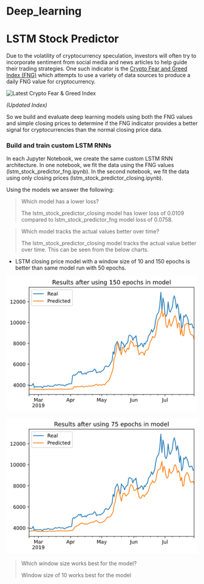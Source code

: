# Deep_learning

# LSTM Stock Predictor

Due to the volatility of cryptocurrency speculation, investors will often try to incorporate sentiment from social media and news articles to help guide their trading strategies. One such indicator is the [Crypto Fear and Greed Index (FNG)](https://alternative.me/crypto/fear-and-greed-index/) which attempts to use a variety of data sources to produce a daily FNG value for cryptocurrency. 

<img src="https://alternative.me/crypto/fear-and-greed-index.png" alt="Latest Crypto Fear & Greed Index" />

*(Updated Index)*

So we build and evaluate deep learning models using both the FNG values and simple closing prices to determine if the FNG indicator provides a better signal for cryptocurrencies than the normal closing price data.

### Build and train custom LSTM RNNs

In each Jupyter Notebook, we create the same custom LSTM RNN architecture. In one notebook, we fit the data using the FNG values (lstm_stock_predictor_fng.ipynb). In the second notebook, we fit the data using only closing prices (lstm_stock_predictor_closing.ipynb).

Using the models we answer the following:

> Which model has a lower loss?
><p>The lstm_stock_predictor_closing model has lower loss of 0.0109 compared to lstm_stock_predictor_fng model loss of 0.0758.


> Which model tracks the actual values better over time?
> <p>The lstm_stock_predictor_closing model tracks the actual value better over time. This can be seen from the below charts. 
* LSTM closing price model with a window size of 10 and 150 epochs is better than same model run with 50 epochs. 

![150+epochs.png](Images/150+epochs.png)

![75_epochs.png](Images/75_epochs.png)



> Which window size works best for the model?
><p>Window size of 10 works best for the model